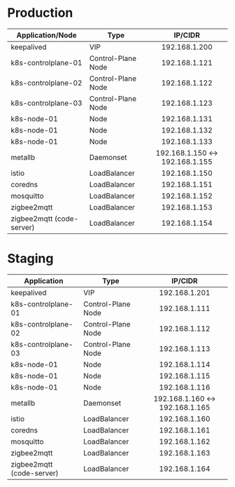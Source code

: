 # Production

| Application/Node          | Type               |             IP/CIDR             |
| ------------------------- | ------------------ | :-----------------------------: |
| keepalived                | VIP                |          192.168.1.200          |
| k8s-controlplane-01       | Control-Plane Node |          192.168.1.121          |
| k8s-controlplane-02       | Control-Plane Node |          192.168.1.122          |
| k8s-controlplane-03       | Control-Plane Node |          192.168.1.123          |
| k8s-node-01               | Node               |          192.168.1.131          |
| k8s-node-01               | Node               |          192.168.1.132          |
| k8s-node-01               | Node               |          192.168.1.133          |
| metallb                   | Daemonset          | 192.168.1.150 <-> 192.168.1.155 |
| istio                     | LoadBalancer       |          192.168.1.150          |
| coredns                   | LoadBalancer       |          192.168.1.151          |
| mosquitto                 | LoadBalancer       |          192.168.1.152          |
| zigbee2mqtt               | LoadBalancer       |          192.168.1.153          |
| zigbee2mqtt (code-server) | LoadBalancer       |          192.168.1.154          |

# Staging

| Application               | Type               |             IP/CIDR             |
| ------------------------- | ------------------ | :-----------------------------: |
| keepalived                | VIP                |          192.168.1.201          |
| k8s-controlplane-01       | Control-Plane Node |          192.168.1.111          |
| k8s-controlplane-02       | Control-Plane Node |          192.168.1.112          |
| k8s-controlplane-03       | Control-Plane Node |          192.168.1.113          |
| k8s-node-01               | Node               |          192.168.1.114          |
| k8s-node-01               | Node               |          192.168.1.115          |
| k8s-node-01               | Node               |          192.168.1.116          |
| metallb                   | Daemonset          | 192.168.1.160 <-> 192.168.1.165 |
| istio                     | LoadBalancer       |          192.168.1.160          |
| coredns                   | LoadBalancer       |          192.168.1.161          |
| mosquitto                 | LoadBalancer       |          192.168.1.162          |
| zigbee2mqtt               | LoadBalancer       |          192.168.1.163          |
| zigbee2mqtt (code-server) | LoadBalancer       |          192.168.1.164          |

